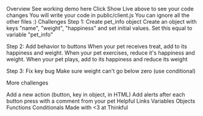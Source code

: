 Overview
See working demo here
Click Show Live above to see your code changes
You will write your code in public/client.js
You can ignore all the other files :)
Challenges
Step 1: Create pet_info object Create an object with keys "name", "weight", "happiness" and set initial values. Set this equal to variable "pet_info"

Step 2: Add behavior to buttons When your pet receives treat, add to its happiness and weight. When your pet exercises, reduce it's happiness and weight. When your pet plays, add to its happiness and reduce its weight

Step 3: Fix key bug Make sure weight can't go below zero (use conditional)

More challenges

Add a new action (button, key in object, in HTML)
Add alerts after each button press with a comment from your pet
Helpful Links
Variables
Objects
Functions
Conditionals
Made with <3 at Thinkful